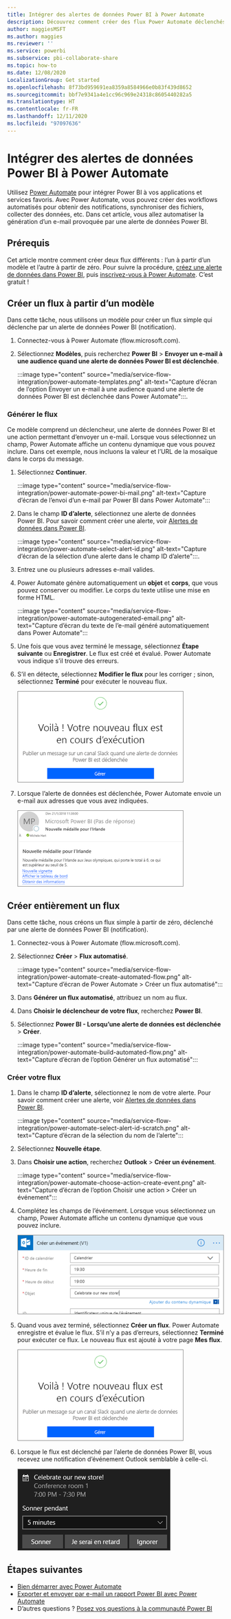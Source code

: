 ```yaml
---
title: Intégrer des alertes de données Power BI à Power Automate
description: Découvrez comment créer des flux Power Automate déclenchés par des alertes de données Power BI.
author: maggiesMSFT
ms.author: maggies
ms.reviewer: ''
ms.service: powerbi
ms.subservice: pbi-collaborate-share
ms.topic: how-to
ms.date: 12/08/2020
LocalizationGroup: Get started
ms.openlocfilehash: 8f73bd959691ea8359a8584966e0b83f439d8652
ms.sourcegitcommit: bbf7e9341a4e1cc96c969e24318c8605440282a5
ms.translationtype: HT
ms.contentlocale: fr-FR
ms.lasthandoff: 12/11/2020
ms.locfileid: "97097636"
---
```

# <a name="integrate-power-bi-data-alerts-with-power-automate"></a>Intégrer des alertes de données Power BI à Power Automate

Utilisez [Power Automate](/power-automate/getting-started) pour intégrer Power BI à vos applications et services favoris. Avec Power Automate, vous pouvez créer des workflows automatisés pour obtenir des notifications, synchroniser des fichiers, collecter des données, etc. Dans cet article, vous allez automatiser la génération d’un e-mail provoquée par une alerte de données Power BI.

## <a name="prerequisites"></a>Prérequis
Cet article montre comment créer deux flux différents : l’un à partir d’un modèle et l’autre à partir de zéro. Pour suivre la procédure, [créez une alerte de données dans Power BI](../create-reports/service-set-data-alerts.md), puis [inscrivez-vous à Power Automate](https://flow.microsoft.com/#home-signup). C’est gratuit !

## <a name="create-a-flow-from-a-template"></a>Créer un flux à partir d’un modèle
Dans cette tâche, nous utilisons un modèle pour créer un flux simple qui déclenche par un alerte de données Power BI (notification).

1. Connectez-vous à Power Automate (flow.microsoft.com).
2. Sélectionnez **Modèles**, puis recherchez **Power BI** > **Envoyer un e-mail à une audience quand une alerte de données Power BI est déclenchée**.
   
    :::image type="content" source="media/service-flow-integration/power-automate-templates.png" alt-text="Capture d’écran de l’option Envoyer un e-mail à une audience quand une alerte de données Power BI est déclenchée dans Power Automate":::.

### <a name="build-the-flow"></a>Générer le flux
Ce modèle comprend un déclencheur, une alerte de données Power BI et une action permettant d’envoyer un e-mail. Lorsque vous sélectionnez un champ, Power Automate affiche un contenu dynamique que vous pouvez inclure.  Dans cet exemple, nous incluons la valeur et l’URL de la mosaïque dans le corps du message.

1. Sélectionnez **Continuer**.

    :::image type="content" source="media/service-flow-integration/power-automate-power-bi-mail.png" alt-text="Capture d’écran de l’envoi d’un e-mail par Power BI dans Power Automate":::

1. Dans le champ **ID d’alerte**, sélectionnez une alerte de données Power BI. Pour savoir comment créer une alerte, voir [Alertes de données dans Power BI](../create-reports/service-set-data-alerts.md).
   
    :::image type="content" source="media/service-flow-integration/power-automate-select-alert-id.png" alt-text="Capture d’écran de la sélection d’une alerte dans le champ ID d’alerte":::.
2. Entrez une ou plusieurs adresses e-mail valides.

3. Power Automate génère automatiquement un **objet** et **corps**, que vous pouvez conserver ou modifier. Le corps du texte utilise une mise en forme HTML.

    :::image type="content" source="media/service-flow-integration/power-automate-autogenerated-email.png" alt-text="Capture d’écran du texte de l’e-mail généré automatiquement dans Power Automate":::

1. Une fois que vous avez terminé le message, sélectionnez **Étape suivante** ou **Enregistrer**.  Le flux est créé et évalué.  Power Automate vous indique s’il trouve des erreurs.
2. S’il en détecte, sélectionnez **Modifier le flux** pour les corriger ; sinon, sélectionnez **Terminé** pour exécuter le nouveau flux.
   
   ![Capture d’écran du message de réussite dans Power Automate](media/service-flow-integration/power-bi-flow-running.png)
5. Lorsque l’alerte de données est déclenchée, Power Automate envoie un e-mail aux adresses que vous avez indiquées.  
   
   ![Capture d’écran de l’e-mail d’alerte dans Power Automate](media/service-flow-integration/power-bi-flow-email2.png)

## <a name="create-a-flow-from-scratch"></a>Créer entièrement un flux
Dans cette tâche, nous créons un flux simple à partir de zéro, déclenché par une alerte de données Power BI (notification).

1. Connectez-vous à Power Automate (flow.microsoft.com).
2. Sélectionnez **Créer** > **Flux automatisé**.

    :::image type="content" source="media/service-flow-integration/power-automate-create-automated-flow.png" alt-text="Capture d’écran de Power Automate > Créer un flux automatisé":::   
3. Dans **Générer un flux automatisé**, attribuez un nom au flux.
1. Dans **Choisir le déclencheur de votre flux**, recherchez **Power BI**.
1. Sélectionnez **Power BI - Lorsqu’une alerte de données est déclenchée** > **Créer**.

    :::image type="content" source="media/service-flow-integration/power-automate-build-automated-flow.png" alt-text="Capture d’écran de l’option Générer un flux automatisé":::

### <a name="build-your-flow"></a>Créer votre flux
1. Dans le champ **ID d’alerte**, sélectionnez le nom de votre alerte. Pour savoir comment créer une alerte, voir [Alertes de données dans Power BI](../create-reports/service-set-data-alerts.md).

    :::image type="content" source="media/service-flow-integration/power-automate-select-alert-id-scratch.png" alt-text="Capture d’écran de la sélection du nom de l’alerte":::   

2. Sélectionnez **Nouvelle étape**.
   
3. Dans **Choisir une action**, recherchez **Outlook** > **Créer un événement**.

    :::image type="content" source="media/service-flow-integration/power-automate-choose-action-create-event.png" alt-text="Capture d’écran de l’option Choisir une action > Créer un événement":::   
4. Complétez les champs de l’événement. Lorsque vous sélectionnez un champ, Power Automate affiche un contenu dynamique que vous pouvez inclure.
   
   ![Capture d’écran de la suite de la création du flux](media/service-flow-integration/power-bi-flow-event.png)
5. Quand vous avez terminé, sélectionnez **Créer un flux**.  Power Automate enregistre et évalue le flux. S’il n’y a pas d’erreurs, sélectionnez **Terminé** pour exécuter ce flux.  Le nouveau flux est ajouté à votre page **Mes flux**.
   
   ![Capture d’écran de la fin de la création du flux](media/service-flow-integration/power-bi-flow-running.png)
6. Lorsque le flux est déclenché par l’alerte de données Power BI, vous recevez une notification d’événement Outlook semblable à celle-ci.
   
    ![Capture d’écran de Power Automate déclenchant une notification Outlook](media/service-flow-integration/power-bi-flow-notice.png)

## <a name="next-steps"></a>Étapes suivantes
* [Bien démarrer avec Power Automate](/power-automate/getting-started/)
* [Exporter et envoyer par e-mail un rapport Power BI avec Power Automate](service-automate-power-bi-report-export.md)
* D’autres questions ? [Posez vos questions à la communauté Power BI](https://community.powerbi.com/)

